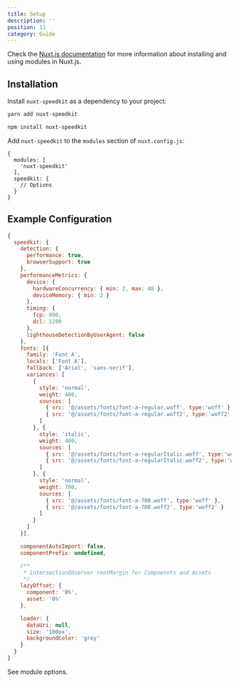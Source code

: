 ```yaml
---
title: Setup
description: ''
position: 11
category: Guide
---
```


Check the [Nuxt.js documentation](https://nuxtjs.org/guides/configuration-glossary/configuration-modules) for more information about installing and using modules in Nuxt.js.

## Installation

Install `nuxt-speedkit` as a dependency to your project:

<code-group>
  <code-block label="Yarn" active>

  ````bash
  yarn add nuxt-speedkit
  ````

  </code-block>
  <code-block label="NPM">

  ````bash
  npm install nuxt-speedkit
  ````

  </code-block>
</code-group>

Add `nuxt-speedkit` to the `modules` section of `nuxt.config.js`:

````js[nuxt.config.js]
{
  modules: [
    'nuxt-speedkit'
  ],
  speedkit: {
    // Options
  }
}
````

## Example Configuration

````js
{
  speedkit: {
    detection: {
      performance: true,
      browserSupport: true
    },
    performanceMetrics: {
      device: {
        hardwareConcurrency: { min: 2, max: 48 },
        deviceMemory: { min: 2 }
      },
      timing: {
        fcp: 800,
        dcl: 1200
      },
      lighthouseDetectionByUserAgent: false
    },
    fonts: [{
      family: 'Font A',
      locals: ['Font A'],
      fallback: ['Arial', 'sans-serif'],
      variances: [
        {
          style: 'normal',
          weight: 400,
          sources: [
            { src: '@/assets/fonts/font-a-regular.woff', type:'woff' },
            { src: '@/assets/fonts/font-a-regular.woff2', type:'woff2' }
          ]
        }, {
          style: 'italic',
          weight: 400,
          sources: [
            { src: '@/assets/fonts/font-a-regularItalic.woff', type:'woff' },
            { src: '@/assets/fonts/font-a-regularItalic.woff2', type:'woff2' }
          ]
        }, {
          style: 'normal',
          weight: 700,
          sources: [
            { src: '@/assets/fonts/font-a-700.woff', type:'woff' },
            { src: '@/assets/fonts/font-a-700.woff2', type:'woff2' }
          ]
        }
      ]
    }],

    componentAutoImport: false,
    componentPrefix: undefined,

    /**
     * IntersectionObserver rootMargin for Compoennts and Assets
     */
    lazyOffset: {
      component: '0%',
      asset: '0%'
    },

    loader: {
      dataUri: null,
      size: '100px',
      backgroundColor: 'grey'
    }
  }
}
````

See <nuxt-link to="/options">module options</nuxt-link>.
